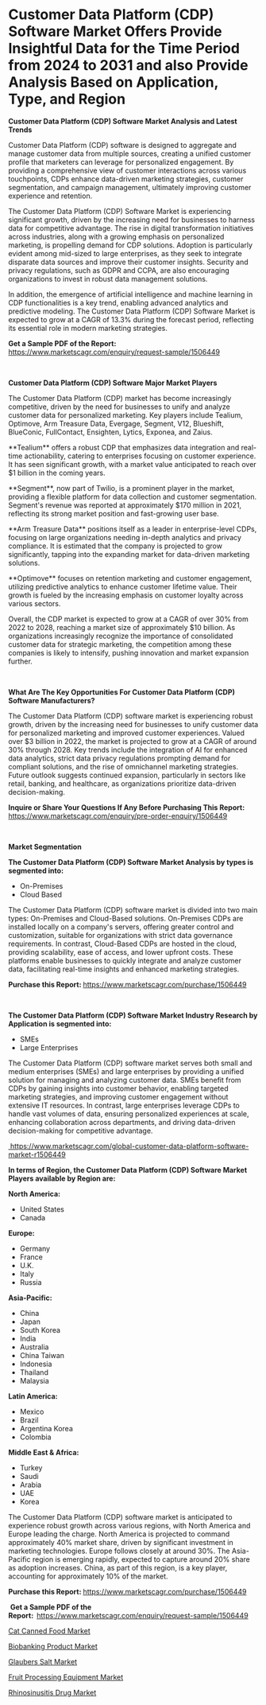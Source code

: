 <p><h1>Customer Data Platform (CDP) Software Market Offers Provide Insightful Data for the Time Period from 2024 to 2031 and also Provide Analysis Based on Application, Type, and Region</h1></p><p><strong>Customer Data Platform (CDP) Software Market Analysis and Latest Trends</strong></p>
<p><p>Customer Data Platform (CDP) software is designed to aggregate and manage customer data from multiple sources, creating a unified customer profile that marketers can leverage for personalized engagement. By providing a comprehensive view of customer interactions across various touchpoints, CDPs enhance data-driven marketing strategies, customer segmentation, and campaign management, ultimately improving customer experience and retention.</p><p>The Customer Data Platform (CDP) Software Market is experiencing significant growth, driven by the increasing need for businesses to harness data for competitive advantage. The rise in digital transformation initiatives across industries, along with a growing emphasis on personalized marketing, is propelling demand for CDP solutions. Adoption is particularly evident among mid-sized to large enterprises, as they seek to integrate disparate data sources and improve their customer insights. Security and privacy regulations, such as GDPR and CCPA, are also encouraging organizations to invest in robust data management solutions.</p><p>In addition, the emergence of artificial intelligence and machine learning in CDP functionalities is a key trend, enabling advanced analytics and predictive modeling. The Customer Data Platform (CDP) Software Market is expected to grow at a CAGR of 13.3% during the forecast period, reflecting its essential role in modern marketing strategies.</p></p>
<p><strong>Get a Sample PDF of the Report:&nbsp;</strong> <a href="https://www.marketscagr.com/enquiry/request-sample/1506449">https://www.marketscagr.com/enquiry/request-sample/1506449</a></p>
<p>&nbsp;</p>
<p><strong>Customer Data Platform (CDP) Software Major Market Players</strong></p>
<p><p>The Customer Data Platform (CDP) market has become increasingly competitive, driven by the need for businesses to unify and analyze customer data for personalized marketing. Key players include Tealium, Optimove, Arm Treasure Data, Evergage, Segment, V12, Blueshift, BlueConic, FullContact, Ensighten, Lytics, Exponea, and Zaius.</p><p>**Tealium** offers a robust CDP that emphasizes data integration and real-time actionability, catering to enterprises focusing on customer experience. It has seen significant growth, with a market value anticipated to reach over $1 billion in the coming years.</p><p>**Segment**, now part of Twilio, is a prominent player in the market, providing a flexible platform for data collection and customer segmentation. Segment's revenue was reported at approximately $170 million in 2021, reflecting its strong market position and fast-growing user base. </p><p>**Arm Treasure Data** positions itself as a leader in enterprise-level CDPs, focusing on large organizations needing in-depth analytics and privacy compliance. It is estimated that the company is projected to grow significantly, tapping into the expanding market for data-driven marketing solutions.</p><p>**Optimove** focuses on retention marketing and customer engagement, utilizing predictive analytics to enhance customer lifetime value. Their growth is fueled by the increasing emphasis on customer loyalty across various sectors.</p><p>Overall, the CDP market is expected to grow at a CAGR of over 30% from 2022 to 2028, reaching a market size of approximately $10 billion. As organizations increasingly recognize the importance of consolidated customer data for strategic marketing, the competition among these companies is likely to intensify, pushing innovation and market expansion further.</p></p>
<p>&nbsp;</p>
<p><strong>What Are The Key Opportunities For Customer Data Platform (CDP) Software Manufacturers?</strong></p>
<p><p>The Customer Data Platform (CDP) software market is experiencing robust growth, driven by the increasing need for businesses to unify customer data for personalized marketing and improved customer experiences. Valued over $3 billion in 2022, the market is projected to grow at a CAGR of around 30% through 2028. Key trends include the integration of AI for enhanced data analytics, strict data privacy regulations prompting demand for compliant solutions, and the rise of omnichannel marketing strategies. Future outlook suggests continued expansion, particularly in sectors like retail, banking, and healthcare, as organizations prioritize data-driven decision-making.</p></p>
<p><strong>Inquire or Share Your Questions If Any Before Purchasing This Report:</strong> <a href="https://www.marketscagr.com/enquiry/pre-order-enquiry/1506449">https://www.marketscagr.com/enquiry/pre-order-enquiry/1506449</a></p>
<p>&nbsp;</p>
<p><strong>Market Segmentation</strong></p>
<p><strong>The Customer Data Platform (CDP) Software Market Analysis by types is segmented into:</strong></p>
<p><ul><li>On-Premises</li><li>Cloud Based</li></ul></p>
<p><p>The Customer Data Platform (CDP) software market is divided into two main types: On-Premises and Cloud-Based solutions. On-Premises CDPs are installed locally on a company's servers, offering greater control and customization, suitable for organizations with strict data governance requirements. In contrast, Cloud-Based CDPs are hosted in the cloud, providing scalability, ease of access, and lower upfront costs. These platforms enable businesses to quickly integrate and analyze customer data, facilitating real-time insights and enhanced marketing strategies.</p></p>
<p><strong>Purchase this Report:&nbsp;</strong><a href="https://www.marketscagr.com/purchase/1506449">https://www.marketscagr.com/purchase/1506449</a></p>
<p>&nbsp;</p>
<p><strong>The Customer Data Platform (CDP) Software Market Industry Research by Application is segmented into:</strong></p>
<p><ul><li>SMEs</li><li>Large Enterprises</li></ul></p>
<p><p>The Customer Data Platform (CDP) software market serves both small and medium enterprises (SMEs) and large enterprises by providing a unified solution for managing and analyzing customer data. SMEs benefit from CDPs by gaining insights into customer behavior, enabling targeted marketing strategies, and improving customer engagement without extensive IT resources. In contrast, large enterprises leverage CDPs to handle vast volumes of data, ensuring personalized experiences at scale, enhancing collaboration across departments, and driving data-driven decision-making for competitive advantage.</p></p>
<p><a href="https://www.marketscagr.com/global-customer-data-platform-software-market-r1506449">&nbsp;https://www.marketscagr.com/global-customer-data-platform-software-market-r1506449</a></p>
<p><strong>In terms of Region, the Customer Data Platform (CDP) Software Market Players available by Region are:</strong></p>
<p>
    <p> <strong> North America: </strong>
        <ul>
            <li>United States</li>
            <li>Canada</li>
        </ul>
        </p> 
    <p> <strong> Europe: </strong>
        <ul>
            <li>Germany</li>
            <li>France</li>
            <li>U.K.</li>
            <li>Italy</li>
            <li>Russia</li>
        </ul>
        </p> 
    <p> <strong> Asia-Pacific: </strong>
        <ul>
            <li>China</li>
            <li>Japan</li>
            <li>South Korea</li>
            <li>India</li>
            <li>Australia</li>
            <li>China Taiwan</li>
            <li>Indonesia</li>
            <li>Thailand</li>
            <li>Malaysia</li>
        </ul>
        </p> 
    <p> <strong> Latin America: </strong>
        <ul>
            <li>Mexico</li>
            <li>Brazil</li>
            <li>Argentina Korea</li>
            <li>Colombia</li>
        </ul>
        </p> 
    <p> <strong> Middle East & Africa: </strong>
        <ul>
            <li>Turkey</li>
            <li>Saudi</li>
            <li>Arabia</li>
            <li>UAE</li>
            <li>Korea</li>
        </ul>
    </p>
    </p>
<p><p>The Customer Data Platform (CDP) software market is anticipated to experience robust growth across various regions, with North America and Europe leading the charge. North America is projected to command approximately 40% market share, driven by significant investment in marketing technologies. Europe follows closely at around 30%. The Asia-Pacific region is emerging rapidly, expected to capture around 20% share as adoption increases. China, as part of this region, is a key player, accounting for approximately 10% of the market.</p></p>
<p><strong>Purchase this Report: </strong><a href="https://www.marketscagr.com/purchase/1506449">https://www.marketscagr.com/purchase/1506449</a></p>
<p>&nbsp;<strong>Get a Sample PDF of the Report:&nbsp;&nbsp;</strong><a href="https://www.marketscagr.com/enquiry/request-sample/1506449">https://www.marketscagr.com/enquiry/request-sample/1506449</a></p>
<p><strong></strong></p>
<p><p><a href="https://issuu.com/reportprime-2/docs/cat-canned-food-market-size-2030.pp_2cf10fc365decb">Cat Canned Food Market</a></p><p><a href="https://medium.com/@lennhernandez67/biobanking-product-market-overview-global-market-trends-and-future-prospects-from-2024-to-2031-66f44328011b">Biobanking Product Market</a></p><p><a href="https://www.linkedin.com/pulse/global-glaubers-salt-market-opportunities-forecast-period-from-p4mle?trackingId=dn%2F2Rna0TJ6%2FsjACP9iy1Q%3D%3D">Glaubers Salt Market</a></p><p><a href="https://www.linkedin.com/pulse/analyzing-fruit-processing-equipment-market-dynamics-growth-6leqf?trackingId=z4IzLxrdSAu0%2B2MuD4%2BsUA%3D%3D">Fruit Processing Equipment Market</a></p><p><a href="https://medium.com/@lennhernandez67/insights-into-rhinosinusitis-drug-market-share-and-competitive-landscape-for-period-from-2024-to-eeb43eed94bd?postPublishedType=repub">Rhinosinusitis Drug Market</a></p></p>